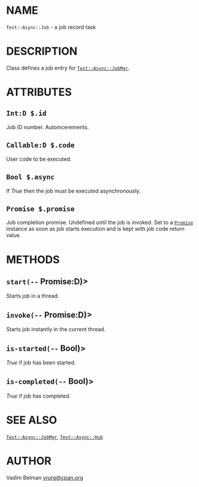 NAME
====



`Test::Async::Job` - a job record task

DESCRIPTION
===========



Class defines a job entry for [`Test::Async::JobMgr`](https://github.com/vrurg/raku-Test-Async/blob/v0.0.11/docs/md/Test/Async/JobMgr.md).

ATTRIBUTES
==========



`Int:D $.id`
------------

Job ID number. Autoincerements.

`Callable:D $.code`
-------------------

User code to be executed.

`Bool $.async`
--------------

If *True* then the job must be executed asynchronously.

`Promise $.promise`
-------------------

Job completion promise. Undefined until the job is invoked. Set to a [`Promise`](https://docs.raku.org/type/Promise) instance as soon as job starts execution and is kept with job code return value.

METHODS
=======



`start(--` Promise:D)>
----------------------

Starts job in a thread.

`invoke(--` Promise:D)>
-----------------------

Starts job instantly in the current thread.

`is-started(--` Bool)>
----------------------

*True* if job has been started.

`is-completed(--` Bool)>
------------------------

*True* if job has completed.

SEE ALSO
========

[`Test::Async::JobMgr`](https://github.com/vrurg/raku-Test-Async/blob/v0.0.11/docs/md/Test/Async/JobMgr.md), [`Test::Async::Hub`](https://github.com/vrurg/raku-Test-Async/blob/v0.0.11/docs/md/Test/Async/Hub.md)

AUTHOR
======

Vadim Belman <vrurg@cpan.org>

